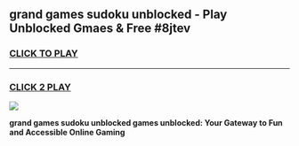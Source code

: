 
## grand games sudoku unblocked - Play Unblocked Gmaes & Free #8jtev
<h3>
<a href="https://premium.freeplayer.one?title=grand_games_sudoku_unblocked&ref=03M">CLICK TO PLAY</a></h3>
<hr>

<h3>
<a href="https://premium.freeplayer.one?title=grand_games_sudoku_unblocked&ref=03M">CLICK 2 PLAY</a>
  
</h3>

<a href="https://premium.freeplayer.one?title=grand_games_sudoku_unblocked&ref=03M"><img src="https://clearcache.store/games.png"></a>


**grand games sudoku unblocked games unblocked: Your Gateway to Fun and Accessible Online Gaming**
